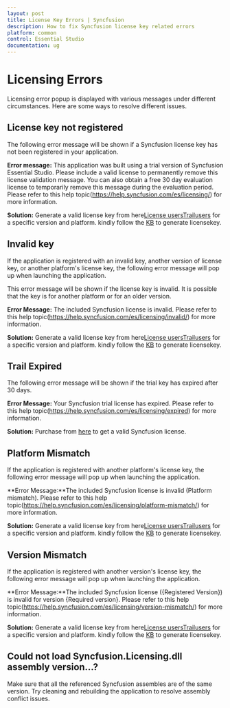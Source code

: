 ```yaml
---
layout: post
title: License Key Errors | Syncfusion 
description: How to fix Syncfusion license key related errors
platform: common
control: Essential Studio
documentation: ug
---
```


# Licensing Errors

Licensing error popup is displayed with various messages under different circumstances. Here are some ways to resolve different issues.

## License key not registered 

The following error message will be shown if a Syncfusion license key has not been registered in your application. 

**Error message:** This application was built using a trial version of Syncfusion Essential Studio. Please include a valid license to permanently remove this license validation message. You can also obtain a free 30 day evaluation license to temporarily remove this message during the evaluation period. Please refer to this help topic(https://help.syncfusion.com/es/licensing/) for more information.

**Solution:**  Generate a valid license key from here[License users](https://www.syncfusion.com/account/downloads)[Trailusers](https://www.syncfusion.com/account/manage-trials/downloads) for a specific version and platform. kindly follow the [KB](https://www.syncfusion.com/kb/8976/how-to-generate-license-key-for-licensed-products) to generate licensekey.

## Invalid key

If the application is registered with an invalid key, another version of license key, or another platform's license key, the following error message will pop up when launching the application. 

This error message will be shown if the license key is invalid. It is possible that the key is for another platform or for an older version.

**Error Message:** The included Syncfusion license is invalid. Please refer to this help topic(https://help.syncfusion.com/es/licensing/invalid/) for more information.

**Solution:**  Generate a valid license key from here[License users](https://www.syncfusion.com/account/downloads)[Trailusers](https://www.syncfusion.com/account/manage-trials/downloads) for a specific version and platform. kindly follow the [KB](https://www.syncfusion.com/kb/8976/how-to-generate-license-key-for-licensed-products) to generate licensekey.

## Trail Expired

The following error message will be shown if the trial key has expired after 30 days.

**Error Message:** Your Syncfusion trial license has expired. Please refer to this help topic(https://help.syncfusion.com/es/licensing/expired) for more information.

**Solution:** Purchase from [here](https://www.syncfusion.com/sales/products) to get a valid Syncfusion license.

## Platform Mismatch

If the application is registered with another platform's license key, the following error message will pop up when launching the application.

**Error Message:**The included Syncfusion license is invalid (Platform mismatch). Please refer to this help topic(https://help.syncfusion.com/es/licensing/platform-mismatch/) for more information.

**Solution:**  Generate a valid license key from here[License users](https://www.syncfusion.com/account/downloads)[Trailusers](https://www.syncfusion.com/account/manage-trials/downloads) for a specific version and platform. kindly follow the [KB](https://www.syncfusion.com/kb/8976/how-to-generate-license-key-for-licensed-products) to generate licensekey.

## Version Mismatch

If the application is registered with another version's license key, the following error message will pop up when launching the application.

**Error Message:**The included Syncfusion license ({Registered Version}) is invalid for version {Required version}. Please refer to this help topic(https://help.syncfusion.com/es/licensing/version-mismatch/) for more information.

**Solution:**  Generate a valid license key from here[License users](https://www.syncfusion.com/account/downloads)[Trailusers](https://www.syncfusion.com/account/manage-trials/downloads) for a specific version and platform. kindly follow the [KB](https://www.syncfusion.com/kb/8976/how-to-generate-license-key-for-licensed-products) to generate licensekey.

## Could not load Syncfusion.Licensing.dll assembly version...?
Make sure that all the referenced Syncfusion assembles are of the same version. Try cleaning and rebuilding the application to resolve assembly conflict issues.








